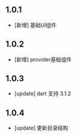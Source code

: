 <!--
 * @Author: your name
 * @Date: 2023-08-18 11:28:52
 * @LastEditTime: 2023-09-20 21:05:08
 * @LastEditors: lipeng 1162423147@qq.com
 * @Description: In User Settings Edit
 * @FilePath: /baseui/CHANGELOG.md
-->
## 1.0.1

* [新增] 基础UI组件


## 1.0.2

* [新增] provider基础组件


## 1.0.3 

* [update] dart 支持 3.1.2 

## 1.0.4 

* [update] 更新目录结构